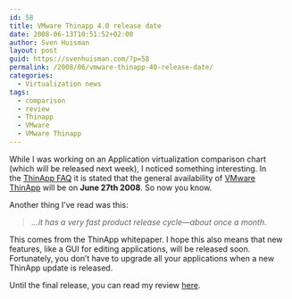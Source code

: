 ```yaml
---
id: 58
title: VMware Thinapp 4.0 release date
date: 2008-06-13T10:51:52+02:00
author: Sven Huisman
layout: post
guid: https://svenhuisman.com/?p=58
permalink: /2008/06/vmware-thinapp-40-release-date/
categories:
  - Virtualization news
tags:
  - comparison
  - review
  - Thinapp
  - VMware
  - VMware Thinapp
---
```

While I was working on an Application virtualization comparison chart (which will be released next week), I noticed something interesting. In the <a title="ThinApp FAQ" href="https://www.vmware.com/files/pdf/ThinAppFAQ.pdf" target="_blank">ThinApp FAQ</a> it is stated that the general availability of <a title="Vmware Thinapp" href="https://www.vmware.com/whatsnew/thinstall.html" target="_blank">VMware ThinApp</a> will be on **June 27th 2008**. So now you know.

Another thing I&#8217;ve read was this:

> _&#8230;it has a very fast product release cycle—about once a month._

This comes from the ThinApp whitepaper. I hope this also means that new features, like a GUI for editing applications, will be released soon. Fortunately, you don&#8217;t have to upgrade all your applications when a new ThinApp update is released.

Until the final release, you can read my review <a title="ThinApp review" href="https://svenhuisman.com/?p=28" target="_self">here</a>.